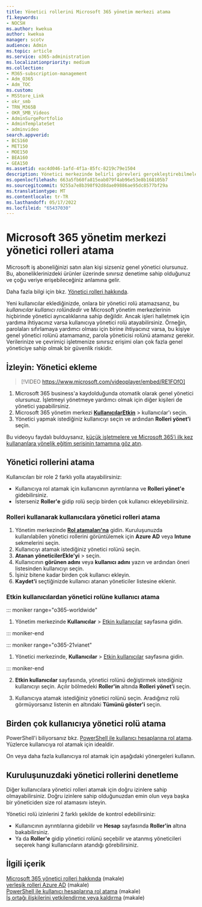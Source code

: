 ```yaml
---
title: Yönetici rollerini Microsoft 365 yönetim merkezi atama
f1.keywords:
- NOCSH
ms.author: kwekua
author: kwekua
manager: scotv
audience: Admin
ms.topic: article
ms.service: o365-administration
ms.localizationpriority: medium
ms.collection:
- M365-subscription-management
- Adm_O365
- Adm_TOC
ms.custom:
- MSStore_Link
- okr_smb
- TRN_M365B
- OKR_SMB_Videos
- AdminSurgePortfolio
- AdminTemplateSet
- adminvideo
search.appverid:
- BCS160
- MET150
- MOE150
- BEA160
- GEA150
ms.assetid: eac4d046-1afd-4f1a-85fc-8219c79e1504
description: Yönetici merkezinde belirli görevleri gerçekleştirebilmeleri için işletmenizdeki bir kullanıcıya veya birden çok kullanıcıya yönetici rolleri atamayı öğrenin.
ms.openlocfilehash: 663a5fb60fa815eab079f4ab96e53e8b168105b7
ms.sourcegitcommit: 9255a7e8b398f92d8dae09886ae95dc8577bf29a
ms.translationtype: MT
ms.contentlocale: tr-TR
ms.lasthandoff: 05/17/2022
ms.locfileid: "65437030"
---
```

# <a name="assign-admin-roles-in-the-microsoft-365-admin-center"></a>Microsoft 365 yönetim merkezi yönetici rolleri atama

Microsoft iş aboneliğinizi satın alan kişi sizseniz genel yönetici olursunuz. Bu, aboneliklerinizdeki ürünler üzerinde sınırsız denetime sahip olduğunuz ve çoğu veriye erişebileceğiniz anlamına gelir.

Daha fazla bilgi için bkz. [Yönetici rolleri hakkında](about-admin-roles.md).

Yeni kullanıcılar eklediğinizde, onlara bir yönetici rolü atamazsanız, bu *kullanıcılar kullanıcı rolündedir* ve Microsoft yönetim merkezlerinin hiçbirinde yönetici ayrıcalıklarına sahip değildir. Ancak işleri halletmek için yardıma ihtiyacınız varsa kullanıcıya yönetici rolü atayabilirsiniz. Örneğin, parolaları sıfırlamaya yardımcı olması için birine ihtiyacınız varsa, bu kişiye genel yönetici rolünü atamamanız, parola yöneticisi rolünü atamanız gerekir. Verilerinize ve çevrimiçi işletmenize sınırsız erişimi olan çok fazla genel yöneticiye sahip olmak bir güvenlik riskidir.

## <a name="watch-add-an-admin"></a>İzleyin: Yönetici ekleme

> [!VIDEO https://www.microsoft.com/videoplayer/embed/RE1FOfO] 

1. Microsoft 365 business'a kaydolduğunda otomatik olarak genel yönetici olursunuz. İşletmeyi yönetmeye yardımcı olmak için diğer kişileri de yönetici yapabilirsiniz. 
1. Microsoft 365 yönetim merkezi <a href="https://go.microsoft.com/fwlink/p/?linkid=834822" target="_blank">**KullanıcılarEtkin**</a> >  kullanıcılar'ı seçin.
1. Yönetici yapmak istediğiniz kullanıcıyı seçin ve ardından **Rolleri yönet'i** seçin.

Bu videoyu faydalı bulduysanız, [küçük işletmelere ve Microsoft 365’i ilk kez kullananlara yönelik eğitim serisinin tamamına göz atın](../../business-video/index.yml).

## <a name="assign-admin-roles"></a>Yönetici rollerini atama 

Kullanıcıları bir role 2 farklı yolla atayabilirsiniz:

- Kullanıcıya rol atamak için kullanıcının ayrıntılarına ve **Rolleri yönet'e** gidebilirsiniz.
- İsterseniz **Roller'e** gidip rolü seçip birden çok kullanıcı ekleyebilirsiniz.

### <a name="assign-admin-roles-to-users-using-roles"></a>Rolleri kullanarak kullanıcılara yönetici rolleri atama

1. Yönetim merkezinde <a href="https://go.microsoft.com/fwlink/p/?linkid=2097861" target="_blank">**Rol atamaları'na**</a> gidin. Kuruluşunuzda kullanılabilen yönetici rollerini görüntülemek için **Azure AD** veya **Intune** sekmelerini seçin.
2. Kullanıcıyı atamak istediğiniz yönetici rolünü seçin.
3. **Atanan** **yöneticilerEkle'yi** >  seçin.
4. Kullanıcının **görünen adını** veya **kullanıcı adını** yazın ve ardından öneri listesinden kullanıcıyı seçin.
5. İşiniz bitene kadar birden çok kullanıcı ekleyin.
6. **Kaydet'i** seçtiğinizde kullanıcı atanan yöneticiler listesine eklenir.

### <a name="assign-a-user-to-an-admin-role-from-active-users"></a>Etkin kullanıcılardan yönetici rolüne kullanıcı atama

::: moniker range="o365-worldwide"

1. Yönetim merkezinde **Kullanıcılar** > [Etkin kullanıcılar](https://go.microsoft.com/fwlink/p/?linkid=834822) sayfasına gidin.

::: moniker-end

::: moniker range="o365-21vianet"

1. Yönetici merkezinde, **Kullanıcılar** > <a href="https://go.microsoft.com/fwlink/p/?linkid=850628" target="_blank">Etkin kullanıcılar</a> sayfasına gidin.

::: moniker-end

2. **Etkin kullanıcılar** sayfasında, yönetici rolünü değiştirmek istediğiniz kullanıcıyı seçin. Açılır bölmedeki **Roller'in** altında **Rolleri yönet'i** seçin.

3. Kullanıcıya atamak istediğiniz yönetici rolünü seçin. Aradığınız rolü görmüyorsanız listenin en altındaki **Tümünü göster'i** seçin.

## <a name="assign-admin-roles-to-multiple-users"></a>Birden çok kullanıcıya yönetici rolü atama

PowerShell'i biliyorsanız bkz. [PowerShell ile kullanıcı hesaplarına rol atama](../../enterprise/assign-roles-to-user-accounts-with-microsoft-365-powershell.md). Yüzlerce kullanıcıya rol atamak için idealdir.
  
On veya daha fazla kullanıcıya rol atamak için aşağıdaki yönergeleri kullanın.

## <a name="check-admin-roles-in-your-organization"></a>Kuruluşunuzdaki yönetici rollerini denetleme

Diğer kullanıcılara yönetici rolleri atamak için doğru izinlere sahip olmayabilirsiniz. Doğru izinlere sahip olduğunuzdan emin olun veya başka bir yöneticiden size rol atamasını isteyin.

Yönetici rolü izinlerini 2 farklı şekilde de kontrol edebilirsiniz:

- Kullanıcının ayrıntılarına gidebilir ve **Hesap** sayfasında **Roller'in** altına bakabilirsiniz.
- Ya da **Roller'e** gidip yönetici rolünü seçebilir ve atanmış yöneticileri seçerek hangi kullanıcıların atandığı görebilirsiniz.

## <a name="related-content"></a>İlgili içerik

[Microsoft 365 yönetici rolleri hakkında](about-admin-roles.md) (makale)\
[yerleşik rolleri Azure AD](/azure/active-directory/roles/permissions-reference) (makale)\
[PowerShell ile kullanıcı hesaplarına rol atama](../../enterprise/assign-roles-to-user-accounts-with-microsoft-365-powershell.md) (makale)\
[İş ortağı ilişkilerini yetkilendirme veya kaldırma](../misc/add-partner.md) (makale)